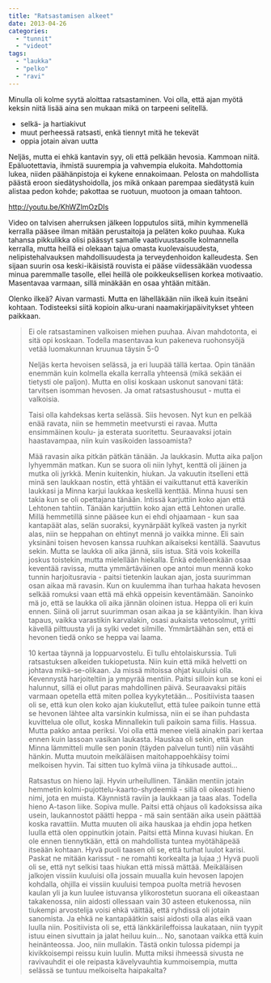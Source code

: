 ```yaml
---
title: "Ratsastamisen alkeet"
date: 2013-04-26
categories: 
  - "tunnit"
  - "videot"
tags: 
  - "laukka"
  - "pelko"
  - "ravi"
---
```


Minulla oli kolme syytä aloittaa ratsastaminen. Voi olla, että ajan myötä keksin niitä lisää aina sen mukaan mikä on tarpeeni selitellä.

- selkä- ja hartiakivut
- muut perheessä ratsasti, enkä tiennyt mitä he tekevät
- oppia jotain aivan uutta

Neljäs, mutta ei ehkä kantavin syy, oli että pelkään hevosia. Kammoan niitä. Epäluotettavia, ihmistä suurempia ja vahvempia elukoita. Mahdottomia lukea, niiden päähänpistoja ei kykene ennakoimaan. Pelosta on mahdollista päästä eroon siedätyshoidolla, jos mikä onkaan parempaa siedätystä kuin alistaa pedon kohde; pakottaa se ruotuun, muotoon ja omaan tahtoon.

<!--more-->

http://youtu.be/KhWZlmOzDIs

Video on talvisen aherruksen jälkeen lopputulos siitä, mihin kymmenellä kerralla pääsee ilman mitään perustaitoja ja peläten koko puuhaa. Kuka tahansa pikkulikka olisi päässyt samalle vaativuustasolle kolmannella kerralla, mutta heillä ei olekaan tajua omasta kuolevaisuudesta, nelipistehalvauksen mahdollisuudesta ja terveydenhoidon kalleudesta. Sen sijaan suurin osa keski-ikäisistä rouvista ei pääse viidessäkään vuodessa minua paremmalle tasolle, ellei heillä ole poikkeuksellisen korkea motivaatio. Masentavaa varmaan, sillä minäkään en osaa yhtään mitään.

Olenko ilkeä? Aivan varmasti. Mutta en lähelläkään niin ilkeä kuin itseäni kohtaan. Todisteeksi siitä kopioin alku-urani naamakirjapäivitykset yhteen paikkaan.

> Ei ole ratsastaminen valkoisen miehen puuhaa. Aivan mahdotonta, ei sitä opi koskaan. Todella masentavaa kun pakeneva ruohonsyöjä vetää luomakunnan kruunua täysin 5-0
> 
> Neljäs kerta hevoisen selässä, ja eri luupää tällä kertaa. Opin tänään enemmän kuin kolmella ekalla kerralla yhteensä (mikä sekään ei tietysti ole paljon). Mutta en olisi koskaan uskonut sanovani tätä: tarvitsen isomman hevosen. Ja omat ratsastushousut - mutta ei valkoisia.
> 
> Taisi olla kahdeksas kerta selässä. Siis hevosen. Nyt kun en pelkää enää ravata, niin se hemmetin meetvursti ei ravaa. Mutta ensimmäinen koulu- ja esterata suoritettu. Seuraavaksi jotain haastavampaa, niin kuin vasikoiden lassoamista?
> 
> Mää ravasin aika pitkän pätkän tänään. Ja laukkasin. Mutta aika paljon lyhyemmän matkan. Kun se suora oli niin lyhyt, kenttä oli jäinen ja mutka oli jyrkkä. Menin kuitenkin, hiukan. Ja vakuutin itselleni että minä sen laukkaan nostin, että yhtään ei vaikuttanut että kaverikin laukkasi ja Minna karjui laukkaa keskellä kenttää. Minna huusi sen takia kun se oli opettajana tänään. Intissä karjuttiin koko ajan että Lehtonen tahtiin. Tänään karjuttiin koko ajan että Lehtonen uralle. Millä hemmetillä sinne pääsee kun ei ehdi ohjaamaan - kun saa kantapäät alas, selän suoraksi, kyynärpäät kylkeä vasten ja nyrkit alas, niin se heppahan on ehtinyt mennä jo vaikka minne. Eli sain yksinäni toisen hevosen kanssa ruuhkan aikaiseksi kentällä. Saavutus sekin. Mutta se laukka oli aika jännä, siis istua. Sitä vois kokeilla joskus toistekin, mutta mielellään hiekalla. Enkä edelleenkään osaa keventää ravissa, mutta ymmärtäväinen ope antoi mun mennä koko tunnin harjoitusravia - paitsi tietenkin laukan ajan, josta suurimman osan aikaa mä ravasin. Kun on kuulemma ihan turhaa hakata hevosen selkää romuksi vaan että mä ehkä oppeisin keventämään. Sanoinko mä jo, että se laukka oli aika jännän oloinen istua. Heppa oli eri kuin ennen. Siinä oli jarrut suurimman osan aikaa ja se kääntyikin. Ihan kiva tapaus, vaikka varastikin karvalakin, osasi aukaista vetosolmut, yritti kävellä pilttuusta yli ja sylki vedet silmille. Ymmärtäähän sen, että ei hevonen tiedä onko se heppa vai laama.
> 
> 10 kertaa täynnä ja loppuarvostelu. Ei tullu ehtolaiskurssia. Tuli ratsastuksen alkeiden tukiopetusta. Niin kuin että mikä helvetti on johtava mikä-se-olikaan. Ja missä mitoissa ohjat kuuluisi olla. Kevennystä harjoiteltiin ja ympyrää mentiin. Paitsi silloin kun se koni ei halunnut, sillä ei ollut paras mahdollinen päivä. Seuraavaksi pitäis varmaan opetella että miten pollea kyykytetään... Positiivista taasen oli se, että kun olen koko ajan kiukutellut, että tulee paikoin tunne että se hevonen lähtee alta varsinkin kulmissa, niin ei se ihan puhdasta kuvittelua ole ollut, koska Minnallekin tuli paikoin sama fiilis. Hassua. Mutta pakko antaa periksi. Voi olla että menee vielä ainakin pari kertaa ennen kuin lassoan vasikan laukasta. Hauskaa oli sekin, että kun Minna lämmitteli mulle sen ponin (täyden palvelun tunti) niin väsähti hänkin. Mutta muutoin meikäläisen maitohappoehkäisy toimi melkoisen hyvin. Tai sitten tuo kylmä viina ja tihkusade auttoi...
> 
> Ratsastus on hieno laji. Hyvin urheilullinen. Tänään mentiin jotain hemmetin kolmi-pujottelu-kaarto-shydeemiä - sillä oli oikeasti hieno nimi, jota en muista. Käynnistä raviin ja laukkaan ja taas alas. Todella hieno A-tason liike. Sopiva mulle. Paitsi että ohjaus oli kadoksissa aika usein, laukannostot päätti heppa - mä sain sentään aika usein päättää koska ravattiin. Mutta muuten oli aika hauskaa ja ehdin jopa hetken luulla että olen oppinutkin jotain. Paitsi että Minna kuvasi hiukan. En ole ennen tiennytkään, että on mahdollista tuntea myötähäpeää itseään kohtaan. Hyvä puoli taasen oli se, että turhat luulot karisi. Paskat ne mitään karissut - ne romahti korkealta ja lujaa ;) Hyvä puoli oli se, että nyt selkisi taas hiukan että missä mättää. Meikäläisen jalkojen vissiin kuuluisi olla jossain muualla kuin hevosen lapojen kohdalla, ohjilla ei vissiin kuuluisi tempoa puolta metriä hevosen kaulan yli ja kun luulee istuvansa ylikorostetun suorana eli oikeastaan takakenossa, niin aidosti ollessaan vain 30 asteen etukenossa, niin tiukempi arvostelija voisi ehkä väittää, että ryhdissä oli jotain sanomista. Ja ehkä ne kantapäätkin saisi aidosti olla alas eikä vaan luulla niin. Positiivista oli se, että länkkärileffoissa laukataan, niin tyypit istuu einen sivuttain ja jalat heiluu kuin... No, sanotaan vaikka että kuin heinänteossa. Joo, niin mullakin. Tästä onkin tulossa pidempi ja kivikkoisempi reissu kuin luulin. Mutta miksi ihmeessä sivusta ne ravivauhdit ei ole reipasta kävelyvauhtia kummoisempia, mutta selässä se tuntuu melkoiselta haipakalta?
